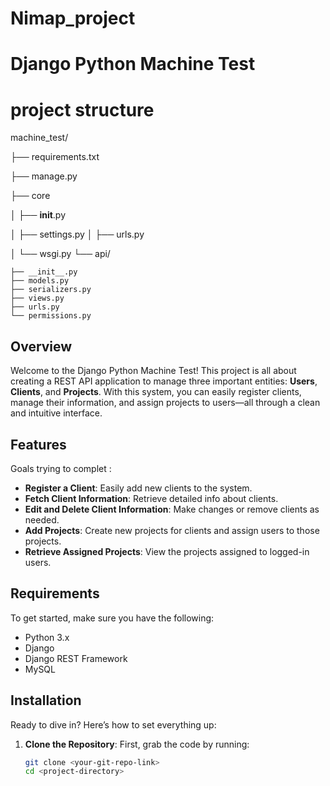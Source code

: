 # Nimap_project
# Django Python Machine Test
# project structure

machine_test/

├── requirements.txt

├── manage.py

├── core

│   ├── __init__.py

│   ├── settings.py
│   ├── urls.py

│   └── wsgi.py
└── api/

    ├── __init__.py
    ├── models.py
    ├── serializers.py
    ├── views.py
    ├── urls.py
    └── permissions.py
## Overview

Welcome to the Django Python Machine Test! This project is all about creating a REST API application to manage three important entities: **Users**, **Clients**, and **Projects**. With this system, you can easily register clients, manage their information, and assign projects to users—all through a clean and intuitive interface.

## Features

Goals trying to complet :

- **Register a Client**: Easily add new clients to the system.
- **Fetch Client Information**: Retrieve detailed info about clients.
- **Edit and Delete Client Information**: Make changes or remove clients as needed.
- **Add Projects**: Create new projects for clients and assign users to those projects.
- **Retrieve Assigned Projects**: View the projects assigned to logged-in users.

## Requirements

To get started, make sure you have the following:

- Python 3.x
- Django
- Django REST Framework
- MySQL 

## Installation

Ready to dive in? Here’s how to set everything up:

1. **Clone the Repository**: First, grab the code by running:
   ```bash
   git clone <your-git-repo-link>
   cd <project-directory>
